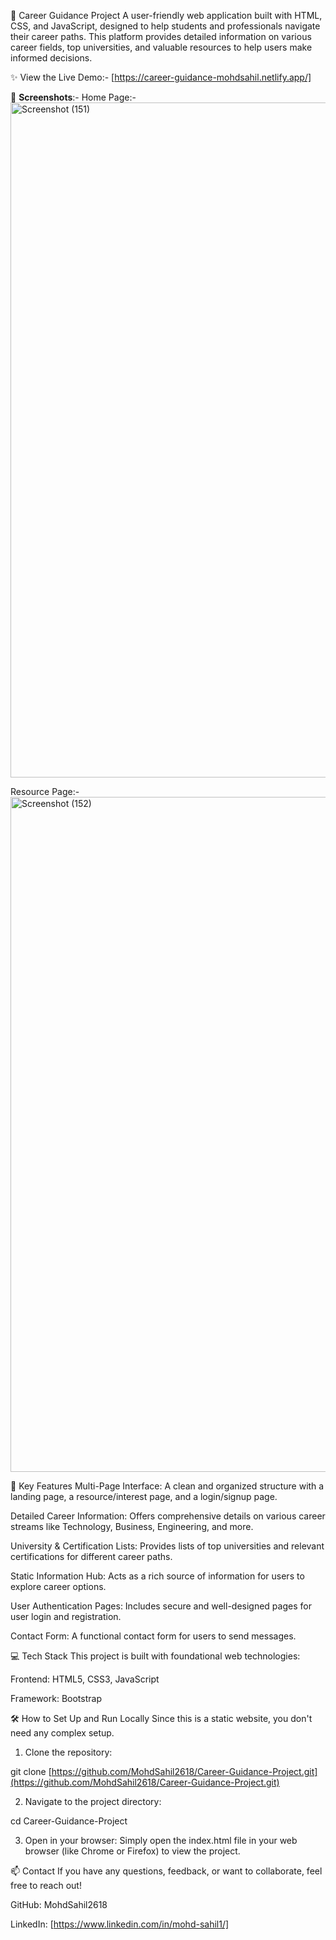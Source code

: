 🧭 Career Guidance Project
A user-friendly web application built with HTML, CSS, and JavaScript, designed to help students and professionals navigate their career paths. This platform provides detailed information on various career fields, top universities, and valuable resources to help users make informed decisions.

✨ View the Live Demo:- [https://career-guidance-mohdsahil.netlify.app/]


📸 **Screenshots**:-
Home Page:-
<img width="1920" height="1080" alt="Screenshot (151)" src="https://github.com/user-attachments/assets/8c902026-e41e-426f-8dc4-023a438f8a9a" />

Resource Page:-
<img width="1920" height="1080" alt="Screenshot (152)" src="https://github.com/user-attachments/assets/04d5d46f-d271-4ec0-b568-6072da4d95de" />

🚀 Key Features
Multi-Page Interface: A clean and organized structure with a landing page, a resource/interest page, and a login/signup page.

Detailed Career Information: Offers comprehensive details on various career streams like Technology, Business, Engineering, and more.

University & Certification Lists: Provides lists of top universities and relevant certifications for different career paths.

Static Information Hub: Acts as a rich source of information for users to explore career options.

User Authentication Pages: Includes secure and well-designed pages for user login and registration.

Contact Form: A functional contact form for users to send messages.

💻 Tech Stack
This project is built with foundational web technologies:

Frontend: HTML5, CSS3, JavaScript

Framework: Bootstrap

🛠️ How to Set Up and Run Locally
Since this is a static website, you don't need any complex setup.

1. Clone the repository:

git clone [https://github.com/MohdSahil2618/Career-Guidance-Project.git](https://github.com/MohdSahil2618/Career-Guidance-Project.git)

2. Navigate to the project directory:

cd Career-Guidance-Project

3. Open in your browser:
Simply open the index.html file in your web browser (like Chrome or Firefox) to view the project.

📫 Contact
If you have any questions, feedback, or want to collaborate, feel free to reach out!

GitHub: MohdSahil2618

LinkedIn: [https://www.linkedin.com/in/mohd-sahil1/]
